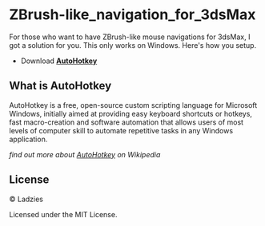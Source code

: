 # ZBrush-like_navigation_for_3dsMax

For those who want to have ZBrush-like mouse navigations for 3dsMax, I got a solution for you. This only works on Windows. Here's how you setup.

* Download [**AutoHotkey**](https://autohotkey.com/)

## What is AutoHotkey
AutoHotkey is a free, open-source custom scripting language for Microsoft Windows, initially aimed at providing easy keyboard shortcuts or hotkeys, fast macro-creation and software automation that allows users of most levels of computer skill to automate repetitive tasks in any Windows application.

*find out more about [AutoHotkey](https://en.wikipedia.org/wiki/AutoHotkey) on Wikipedia*

## License

© Ladzies

Licensed under the MIT License.